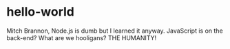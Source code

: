 # hello-world

Mitch Brannon, Node.js is dumb but I learned it anyway. JavaScript is on the back-end? What are we hooligans? THE HUMANITY!
